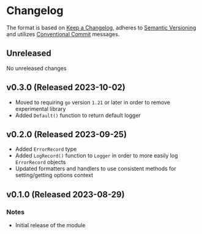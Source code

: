 # Changelog

The format is based on [Keep a Changelog](https://keepachangelog.com/en/1.0.0/),
adheres to [Semantic Versioning](https://semver.org/spec/v2.0.0.html)
and utilizes [Conventional Commit](https://www.conventionalcommits.org/en/v1.0.0/) messages.

## Unreleased

No unreleased changes

## v0.3.0 (Released 2023-10-02)

* Moved to requiring `go` version `1.21` or later in order to remove experimental library
* Added `Default()` function to return default logger

## v0.2.0 (Released 2023-09-25)

* Added `ErrorRecord` type
* Added `LogRecord()` function to `Logger` in order to more easily log `ErrorRecord` objects
* Updated formatters and handlers to use consistent methods for setting/getting options context
  
## v0.1.0 (Released 2023-08-29)

### Notes

* Initial release of the module
